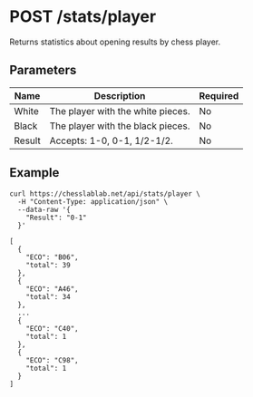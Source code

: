 # POST /stats/player

Returns statistics about opening results by chess player.

## Parameters

| Name | Description | Required |
| ---- | ----------- | -------- |
| White | The player with the white pieces. | No |
| Black | The player with the black pieces. | No |
| Result | Accepts: 1-0, 0-1, 1/2-1/2. | No |

## Example

```text
curl https://chesslablab.net/api/stats/player \
  -H "Content-Type: application/json" \
  --data-raw '{
    "Result": "0-1"
  }'
```

```text
[
  {
    "ECO": "B06",
    "total": 39
  },
  {
    "ECO": "A46",
    "total": 34
  },
  ...
  {
    "ECO": "C40",
    "total": 1
  },
  {
    "ECO": "C98",
    "total": 1
  }
]
```
